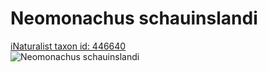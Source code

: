 
Neomonachus schauinslandi
=========================
  
[iNaturalist taxon id: 446640](https://www.inaturalist.org/taxa/446640)  
![Neomonachus schauinslandi](https://inaturalist-open-data.s3.amazonaws.com/photos/22868387/medium.jpeg)